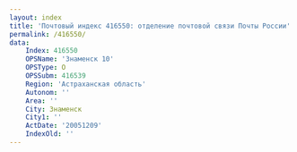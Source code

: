 ```yaml
---
layout: index
title: 'Почтовый индекс 416550: отделение почтовой связи Почты России'
permalink: /416550/
data:
    Index: 416550
    OPSName: 'Знаменск 10'
    OPSType: О
    OPSSubm: 416539
    Region: 'Астраханская область'
    Autonom: ''
    Area: ''
    City: Знаменск
    City1: ''
    ActDate: '20051209'
    IndexOld: ''
---
```

